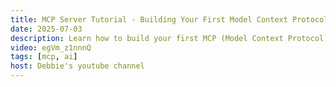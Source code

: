 ```yaml
---
title: MCP Server Tutorial - Building Your First Model Context Protocol Server
date: 2025-07-03
description: Learn how to build your first MCP (Model Context Protocol) server from scratch in this comprehensive tutorial. Perfect for developers looking to integrate AI applications with external data sources and tools.
video: egVm_z1nnnQ
tags: [mcp, ai]
host: Debbie's youtube channel
---
```

